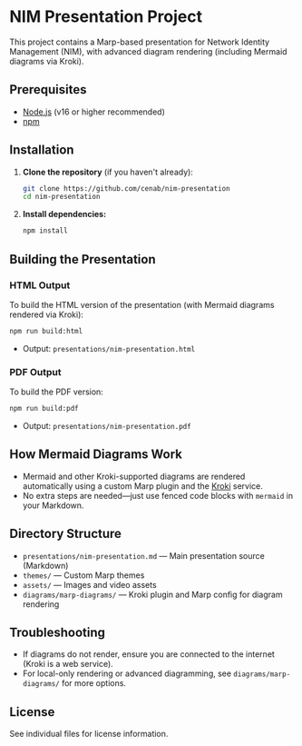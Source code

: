 # NIM Presentation Project

This project contains a Marp-based presentation for Network Identity Management (NIM), with advanced diagram rendering (including Mermaid diagrams via Kroki).

## Prerequisites

- [Node.js](https://nodejs.org/) (v16 or higher recommended)
- [npm](https://www.npmjs.com/)

## Installation

1. **Clone the repository** (if you haven't already):
   ```sh
   git clone https://github.com/cenab/nim-presentation
   cd nim-presentation
   ```

2. **Install dependencies:**
   ```sh
   npm install
   ```

## Building the Presentation

### HTML Output
To build the HTML version of the presentation (with Mermaid diagrams rendered via Kroki):
```sh
npm run build:html
```
- Output: `presentations/nim-presentation.html`

### PDF Output
To build the PDF version:
```sh
npm run build:pdf
```
- Output: `presentations/nim-presentation.pdf`

## How Mermaid Diagrams Work
- Mermaid and other Kroki-supported diagrams are rendered automatically using a custom Marp plugin and the [Kroki](https://kroki.io/) service.
- No extra steps are needed—just use fenced code blocks with `mermaid` in your Markdown.

## Directory Structure
- `presentations/nim-presentation.md` — Main presentation source (Markdown)
- `themes/` — Custom Marp themes
- `assets/` — Images and video assets
- `diagrams/marp-diagrams/` — Kroki plugin and Marp config for diagram rendering

## Troubleshooting
- If diagrams do not render, ensure you are connected to the internet (Kroki is a web service).
- For local-only rendering or advanced diagramming, see `diagrams/marp-diagrams/` for more options.

## License
See individual files for license information. 
